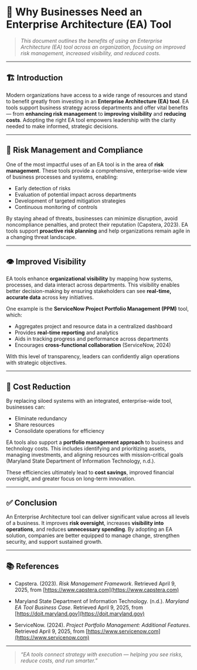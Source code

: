 # 🧠 Why Businesses Need an Enterprise Architecture (EA) Tool

> _This document outlines the benefits of using an Enterprise Architecture (EA) tool across an organization, focusing on improved risk management, increased visibility, and reduced costs._

---

## 🏗️ Introduction

Modern organizations have access to a wide range of resources and stand to benefit greatly from investing in an **Enterprise Architecture (EA) tool**. EA tools support business strategy across departments and offer vital benefits — from **enhancing risk management** to **improving visibility** and **reducing costs**. Adopting the right EA tool empowers leadership with the clarity needed to make informed, strategic decisions.

---

## 🔐 Risk Management and Compliance

One of the most impactful uses of an EA tool is in the area of **risk management**. These tools provide a comprehensive, enterprise-wide view of business processes and systems, enabling:

- Early detection of risks  
- Evaluation of potential impact across departments  
- Development of targeted mitigation strategies  
- Continuous monitoring of controls

By staying ahead of threats, businesses can minimize disruption, avoid noncompliance penalties, and protect their reputation (Capstera, 2023). EA tools support **proactive risk planning** and help organizations remain agile in a changing threat landscape.

---

## 👁️ Improved Visibility

EA tools enhance **organizational visibility** by mapping how systems, processes, and data interact across departments. This visibility enables better decision-making by ensuring stakeholders can see **real-time, accurate data** across key initiatives.

One example is the **ServiceNow Project Portfolio Management (PPM)** tool, which:
- Aggregates project and resource data in a centralized dashboard  
- Provides **real-time reporting** and analytics  
- Aids in tracking progress and performance across departments  
- Encourages **cross-functional collaboration** (ServiceNow, 2024)

With this level of transparency, leaders can confidently align operations with strategic objectives.

---

## 💸 Cost Reduction

By replacing siloed systems with an integrated, enterprise-wide tool, businesses can:
- Eliminate redundancy  
- Share resources  
- Consolidate operations for efficiency

EA tools also support a **portfolio management approach** to business and technology costs. This includes identifying and prioritizing assets, managing investments, and aligning resources with mission-critical goals (Maryland State Department of Information Technology, n.d.).

These efficiencies ultimately lead to **cost savings**, improved financial oversight, and greater focus on long-term innovation.

---

## ✅ Conclusion

An Enterprise Architecture tool can deliver significant value across all levels of a business. It improves **risk oversight**, increases **visibility into operations**, and reduces **unnecessary spending**. By adopting an EA solution, companies are better equipped to manage change, strengthen security, and support sustained growth.

---

## 📚 References

- Capstera. (2023). *Risk Management Framework*. Retrieved April 9, 2025, from [https://www.capstera.com](https://www.capstera.com)

- Maryland State Department of Information Technology. (n.d.). *Maryland EA Tool Business Case*. Retrieved April 9, 2025, from [https://doit.maryland.gov](https://doit.maryland.gov)

- ServiceNow. (2024). *Project Portfolio Management: Additional Features*. Retrieved April 9, 2025, from [https://www.servicenow.com](https://www.servicenow.com)

---

> _“EA tools connect strategy with execution — helping you see risks, reduce costs, and run smarter.”_
